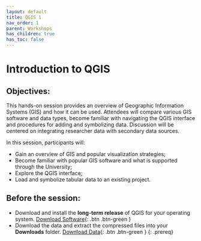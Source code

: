 ```yaml
---
layout: default
title: QGIS 1
nav_order: 1
parent: Workshops
has_children: true
has_toc: false
---
```

# Introduction to QGIS

## Objectives:

This hands-on session provides an overview of Geographic Information Systems (GIS) and how it can be used. Attendees will compare various GIS software and data types, become familiar with navigating the QGIS interface and procedures for adding and symbolizing data. Discussion will be centered on integrating researcher data with secondary data sources.  

In this session, participants will:  
- Gain an overview of GIS and popular visualization strategies;  
-	Become familiar with popular GIS software and what is supported through the University;  
- Explore the QGIS interface;  
-	Load and symbolize tabular data to an existing project.  

## Before the session:
- Download and install the **long-term release** of QGIS for your operating system. [Download Software](https://qgis.org/en/site/forusers/download.html){: .btn .btn-green }
- Download the data and extract the compressed files into your **Downloads** folder. [Download Data](https://www.dropbox.com/){: .btn .btn-green }
{: .prereq}




